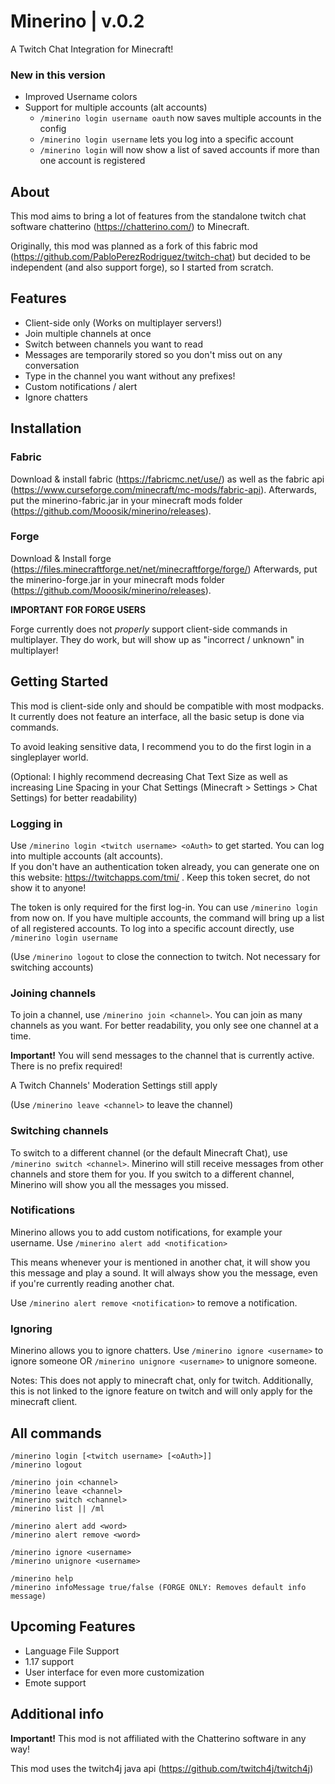 # Minerino | v.0.2
A Twitch Chat Integration for Minecraft!
### New in this version
- Improved Username colors
- Support for multiple accounts (alt accounts)
    - ```/minerino login username oauth``` now saves multiple accounts in the config
    - ```/minerino login username``` lets you log into a specific account
    - ```/minerino login``` will now show a list of saved accounts if more than one account is registered

## About
This mod aims to bring a lot of features from the standalone twitch chat software chatterino (https://chatterino.com/) to Minecraft.

Originally, this mod was planned as a fork of this fabric mod (https://github.com/PabloPerezRodriguez/twitch-chat) 
but decided to be independent (and also support forge), so I started from scratch.

## Features
- Client-side only (Works on multiplayer servers!)
- Join multiple channels at once
- Switch between channels you want to read
- Messages are temporarily stored so you don't miss out on any conversation
- Type in the channel you want without any prefixes!
- Custom notifications / alert
- Ignore chatters

## Installation
### Fabric

Download & install fabric (https://fabricmc.net/use/) as well as the fabric api (https://www.curseforge.com/minecraft/mc-mods/fabric-api). 
Afterwards, put the minerino-fabric.jar in your minecraft mods folder (https://github.com/Mooosik/minerino/releases).

### Forge
Download & Install forge (https://files.minecraftforge.net/net/minecraftforge/forge/)
Afterwards, put the minerino-forge.jar in your minecraft mods folder (https://github.com/Mooosik/minerino/releases).

**IMPORTANT FOR FORGE USERS**

Forge currently does not *properly* support client-side commands in multiplayer. They do work, but will show up as
"incorrect / unknown" in multiplayer!

## Getting Started
This mod is client-side only and should be compatible with most modpacks.
It currently does not feature an interface, all the basic setup is done via commands.

To avoid leaking sensitive data, I recommend you to do the first login in a singleplayer world.

(Optional: I highly recommend decreasing Chat Text Size as well as increasing Line Spacing in your Chat Settings (Minecraft > Settings > Chat Settings) for better readability)

### Logging in

Use ```/minerino login <twitch username> <oAuth>``` to get started. You can log into multiple accounts (alt accounts).  
If you don't have an authentication token already, you can generate one on this website: https://twitchapps.com/tmi/ . Keep this token secret, do not show it to anyone!

The token is only required for the first log-in. You can use ```/minerino login``` from now on.
If you have multiple accounts, the command will bring up a list of all registered accounts.
To log into a specific account directly, use ```/minerino login username```

(Use ```/minerino logout``` to close the connection to twitch. Not necessary for switching accounts)
### Joining channels
To join a channel, use ```/minerino join <channel>```. You can join as many channels as you want. 
For better readability, you only see one channel at a time.

**Important!** You will send messages to the channel that is currently active. There is no prefix required!

A Twitch Channels' Moderation Settings still apply

(Use ```/minerino leave <channel>``` to leave the channel)
### Switching channels
To switch to a different channel (or the default Minecraft Chat), use ```/minerino switch <channel>```.
Minerino will still receive messages from other channels and store them for you.
If you switch to a different channel, Minerino will show you all the messages you missed.

### Notifications
Minerino allows you to add custom notifications, for example your username. 
Use ```/minerino alert add <notification>```

This means whenever your <notification> is mentioned in another chat, it will show you this message and play a sound.
It will always show you the message, even if you're currently reading another chat.

Use ```/minerino alert remove <notification>``` to remove a notification.

### Ignoring
Minerino allows you to ignore chatters. 
Use ```/minerino ignore <username>``` to ignore someone OR ```/minerino unignore <username>``` to unignore someone.

Notes: This does not apply to minecraft chat, only for twitch. 
Additionally, this is not linked to the ignore feature on twitch and will only apply for the minecraft client.

## All commands
```
/minerino login [<twitch username> [<oAuth>]]
/minerino logout

/minerino join <channel>
/minerino leave <channel>
/minerino switch <channel>
/minerino list || /ml

/minerino alert add <word>
/minerino alert remove <word>

/minerino ignore <username>
/minerino unignore <username>

/minerino help
/minerino infoMessage true/false (FORGE ONLY: Removes default info message)
```




## Upcoming Features
- Language File Support
- 1.17 support
- User interface for even more customization
- Emote support

## Additional info
**Important!** This mod is not affiliated with the Chatterino software in any way!

This mod uses the twitch4j java api (https://github.com/twitch4j/twitch4j)

